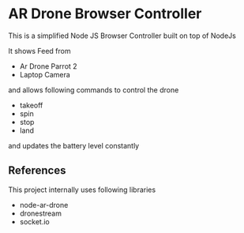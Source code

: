 AR Drone Browser Controller
==========================

This is a simplified Node JS Browser Controller built on top of NodeJs

It shows Feed from
 * Ar Drone Parrot 2
 * Laptop Camera

and allows following commands to control the drone
 * takeoff
 * spin
 * stop
 * land

and updates the battery level constantly

References
------------
This project internally uses following libraries
 * node-ar-drone
 * dronestream
 * socket.io


